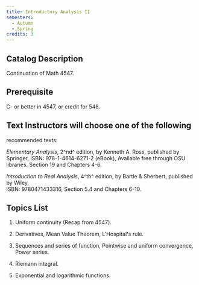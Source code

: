 ```yaml
---
title: Introductory Analysis II
semesters:
  - Autumn
  - Spring
credits: 3
---
```


## Catalog Description

Continuation of Math 4547.

## Prerequisite

C- or better in 4547, or credit for 548.

## Text Instructors will choose one of the following
recommended texts:

*Elementary Analysis*, 2^nd^ edition, by Kenneth A. Ross,
published by Springer, ISBN: 978-1-4614-6271-2 (eBook), Available free
through OSU libraries. Section 19 and Chapters 4-6.

*Introduction to Real Analysis*, 4^th^ edition, by Bartle
& Sherbert, published by Wiley,\
ISBN: 9780471433316, Section 5.4 and Chapters 6-10.

## Topics List

1.  Uniform continuity (Recap from 4547).

2.  Derivatives, Mean Value Theorem, L'Hospital's rule.

3.  Sequences and series of function, Pointwise and uniform convergence,
    Power series.

4.  Riemann integral.

5.  Exponential and logarithmic functions.
